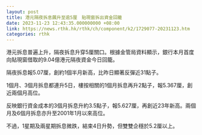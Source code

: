 ```yaml
---
layout: post
title: 港元隔夜拆息飆升至逾5厘　貼現窗拆出資金回籠
date: 2023-11-23 12:43:35.000000000 +08:00
link: https://news.rthk.hk/rthk/ch/component/k2/1729077-20231123.htm
categories: rthk
---
```


港元拆息普遍上升，隔夜拆息升穿5厘關口。根據金管局資料顯示，銀行本月首度向貼現窗借取的9.04億港元隔夜資金今日回籠。

隔夜拆息報5.07厘，創約1個半月新高，比昨日顯著反彈近31點子。

1個月、3個月拆息都連升5日，樓按相關的1個月拆息再升2點子，報5.367厘，創近兩個月高位。

反映銀行資金成本的3個月拆息升約3.5點子，報5.627厘，再創近23年新高。兩個月及6個月拆息亦升至2001年1月以來高位。

不過，1星期及兩星期拆息微跌，結束4日升勢，但雙雙企穩於5.2厘以上。
